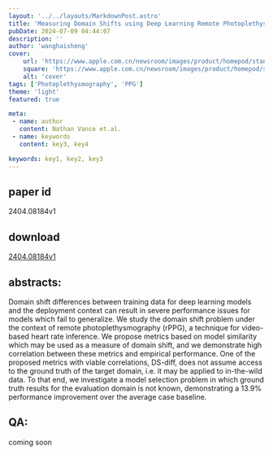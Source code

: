 ```yaml
---
layout: '../../layouts/MarkdownPost.astro'
title: 'Measuring Domain Shifts using Deep Learning Remote Photoplethysmography Model Similarity'
pubDate: 2024-07-09 04:44:07
description: ''
author: 'wanghaisheng'
cover:
    url: 'https://www.apple.com.cn/newsroom/images/product/homepod/standard/Apple-HomePod-hero-230118_big.jpg.large_2x.jpg'
    square: 'https://www.apple.com.cn/newsroom/images/product/homepod/standard/Apple-HomePod-hero-230118_big.jpg.large_2x.jpg'
    alt: 'cover'
tags: ['Photoplethysmography', 'PPG'] 
theme: 'light'
featured: true

meta:
 - name: author
   content: Nathan Vance et.al.
 - name: keywords
   content: key3, key4

keywords: key1, key2, key3
---
```


## paper id
2404.08184v1
## download
[2404.08184v1](http://arxiv.org/abs/2404.08184v1)
## abstracts:
Domain shift differences between training data for deep learning models and the deployment context can result in severe performance issues for models which fail to generalize. We study the domain shift problem under the context of remote photoplethysmography (rPPG), a technique for video-based heart rate inference. We propose metrics based on model similarity which may be used as a measure of domain shift, and we demonstrate high correlation between these metrics and empirical performance. One of the proposed metrics with viable correlations, DS-diff, does not assume access to the ground truth of the target domain, i.e. it may be applied to in-the-wild data. To that end, we investigate a model selection problem in which ground truth results for the evaluation domain is not known, demonstrating a 13.9% performance improvement over the average case baseline.
## QA:
coming soon
